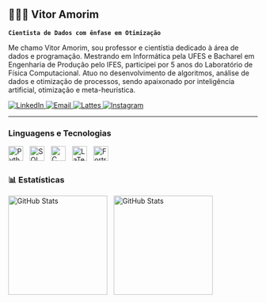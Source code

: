 ## 👨🏻‍💻 Vitor Amorim

**`Cientista de Dados com ênfase em Otimização`**

Me chamo Vitor Amorim, sou professor e cientístia dedicado à área de dados e programação. Mestrando em Informática pela UFES e Bacharel em Engenharia de Produção pelo IFES, participei por 5 anos do Laboratório de Física Computacional. Atuo no desenvolvimento de algoritmos, análise de dados e otimização de processos, sendo apaixonado por inteligência artificial, otimização e meta-heurística. 

<p align="left">
  <a href="https://www.linkedin.com/in/amorim-vitor/">
    <img 
      alt="LinkedIn" 
      title="Meu LinkedIn" 
      src="https://custom-icon-badges.demolab.com/badge/LinkedIn-Perfil?color=0A66C2&style=for-the-badge&logo=linkedin&logoColor=white" 
    />
  </a>
    <a href="mailto:amorim.vitor.ds@gmail.com">
    <img 
      alt="Email" 
      title="Envie-me um email" 
      src="https://custom-icon-badges.demolab.com/badge/Gmail-Contato?color=EA4335&style=for-the-badge&logo=Gmail&logoColor=white" 
    />
  </a>
  <a href="http://lattes.cnpq.br/8814793064448628">
    <img 
      alt="Lattes" 
      title="Currículo Lattes" 
      src="https://custom-icon-badges.demolab.com/badge/Lattes-Curr%C3%ADculo?color=0D47A1&style=for-the-badge" 
    />
  </a>
  <a href="https://www.instagram.com/amorim.ds.vitor/">
    <img 
      alt="Instagram" 
      title="Instagram" 
      src="https://custom-icon-badges.demolab.com/badge/Instagram-Siga?color=E1306C&style=for-the-badge&logo=instagram&logoColor=white" 
    />
  </a>
</p>



---
### Linguagens e Tecnologias

<img 
    align="left" 
    alt="Python" 
    title="Python"
    width="30px" 
    style="padding-right: 10px;" 
    src="https://cdn.jsdelivr.net/gh/devicons/devicon@latest/icons/python/python-original.svg" 
/>
<img 
    align="left" 
    alt="SQL" 
    title="SQL"
    width="30px" 
    style="padding-right: 10px;" 
    src="https://cdn.jsdelivr.net/gh/devicons/devicon@latest/icons/mysql/mysql-original.svg" 
/>
<img 
    align="left" 
    alt="C" 
    title="C"
    width="30px" 
    style="padding-right: 10px;" 
    src="https://cdn.jsdelivr.net/gh/devicons/devicon@latest/icons/c/c-original.svg" 
/>
<img 
    align="left" 
    alt="LaTeX" 
    title="LaTeX"
    width="30px" 
    style="padding-right: 10px;" 
    src="https://cdn.jsdelivr.net/gh/devicons/devicon@latest/icons/latex/latex-original.svg" 
/>
<img 
    align="left" 
    alt="Fortran" 
    title="Fortran"
    width="30px" 
    style="padding-right: 10px;" 
    src="https://cdn.jsdelivr.net/gh/devicons/devicon@latest/icons/fortran/fortran-original.svg" 
/>



<br/>
<br/>



### 📊 Estatísticas


<p>
  <img 
    align="left" 
    alt="GitHub Stats" 
    height="200" 
    style="padding-right: 10px;" 
    src="https://github-readme-stats.vercel.app/api?username=VitordsAmorim&show_icons=true&theme=tokyonight&include_all_commits=true&locale=pt-br" 
  />

<img 
      align="left" 
      alt="GitHub Stats" 
      height="200" 
      src="https://github-readme-stats.vercel.app/api/top-langs/?username=larissakich&theme=tokyonight&layout=compact&custom_title=Tecnologias&langs_count=9" 
  />

</p>

